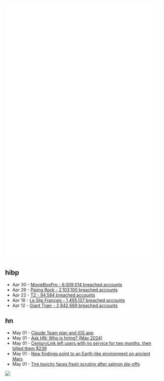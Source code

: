 ![Metrics](https://raw.githubusercontent.com/phixion/phixion/master/metrics.svg)

## hibp

<!--
for https://github.com/phixion/phixion/blob/main/.github/workflows/feeds.yml
-->
<!--START_SECTION:haveibeenpwnd-->
- Apr 30 - [MovieBoxPro - 6,009,014 breached accounts](https://haveibeenpwned.com/PwnedWebsites#MovieBoxPro)
- Apr 26 - [Piping Rock - 2,103,100 breached accounts](https://haveibeenpwned.com/PwnedWebsites#PipingRock)
- Apr 22 - [T2 - 94,584 breached accounts](https://haveibeenpwned.com/PwnedWebsites#T2)
- Apr 18 - [Le Slip Français - 1,495,127 breached accounts](https://haveibeenpwned.com/PwnedWebsites#LeSlipFrancais)
- Apr 12 - [Giant Tiger - 2,842,669 breached accounts](https://haveibeenpwned.com/PwnedWebsites#GiantTiger)
<!--END_SECTION:haveibeenpwnd-->

## hn

<!--
for https://github.com/phixion/phixion/blob/main/.github/workflows/feeds.yml
-->
<!--START_SECTION:hn-->
- May 01 - [Claude Team plan and iOS app](https://www.anthropic.com/news/team-plan-and-ios)
- May 01 - [Ask HN: Who is hiring? (May 2024)](https://news.ycombinator.com/item?id=40224213)
- May 01 - [CenturyLink left users with no service for two months, then billed them $239](https://arstechnica.com/tech-policy/2024/05/centurylink-left-users-with-no-service-for-two-months-then-billed-them-239/)
- May 01 - [New findings point to an Earth-like environment on ancient Mars](https://discover.lanl.gov/news/0501-ancient-mars/)
- May 01 - [Tire toxicity faces fresh scrutiny after salmon die-offs](https://phys.org/news/2024-05-toxicity-fresh-scrutiny-salmon-die.html)
<!--END_SECTION:hn-->

<!--
for https://yhype.me
-->
![](https://hit.yhype.me/github/profile?user_id=13013670)
